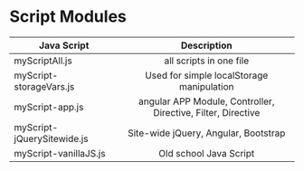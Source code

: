 # Script Modules

| Java Script | Description |
| ------------- |:-------------:|
| myScriptAll.js | all scripts in one file |
| myScript-storageVars.js | Used for simple localStorage manipulation  |
| myScript-app.js | angular APP Module, Controller, Directive, Filter, Directive |
| myScript-jQuerySitewide.js | Site-wide jQuery, Angular, Bootstrap |
| myScript-vanillaJS.js | Old school Java Script |
